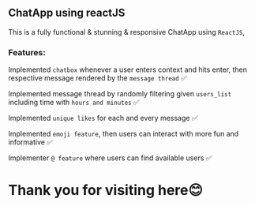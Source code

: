 ## ChatApp using reactJS 

This is a fully functional & stunning & responsive ChatApp using `ReactJS`,

### Features:
Implemented `chatbox` whenever a user enters context and hits enter, then respective message rendered by the `message thread` ✅

Implemented message thread by randomly filtering given `users_list` including time with `hours and minutes` ✅

Implemented `unique likes` for each and every message ✅

Implemented `emoji feature`, then users can interact with more fun and informative ✅

Implementer `@ feature` where users can find available users ✅

# Thank you for visiting here😊
